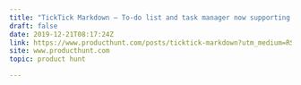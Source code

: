 ```yaml
---
title: "TickTick Markdown — To-do list and task manager now supporting Markdown."
draft: false
date: 2019-12-21T08:17:24Z
link: https://www.producthunt.com/posts/ticktick-markdown?utm_medium=RSS&utm_source=hune
site: www.producthunt.com
topic: product hunt  

---
```

